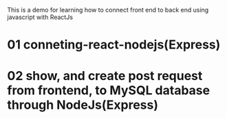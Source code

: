 This is a demo for learning how to connect front end to back end using javascript with ReactJs

# 01 conneting-react-nodejs(Express)
# 02 show, and create post request from frontend, to MySQL database through NodeJs(Express)
